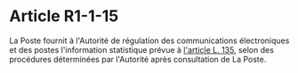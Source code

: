 # Article R1-1-15

La Poste fournit à l'Autorité de régulation des communications électroniques et des postes l'information statistique prévue à [l'article L. 135][1], selon des procédures déterminées par l'Autorité après consultation de La Poste.

 [1]: /affichCodeArticle.do?cidTexte=LEGITEXT000006070987&idArticle=LEGIARTI000006466024&dateTexte=&categorieLien=cid